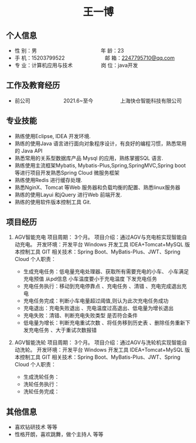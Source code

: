  <center>
     <h1>王一博</h1>
 </center>

## 个人信息 

* 性 别：男&emsp;&emsp;&emsp;&emsp;&emsp;&emsp;&emsp;&emsp;&emsp;&emsp;&emsp;&emsp;&ensp;年 龄：23 
* 手 机：15203799522 &emsp;&emsp;&emsp;&emsp;&emsp;&emsp;&ensp; &ensp; 邮 箱：2247795710@qq.com    
* 专 业：计算机应用与技术 &emsp;&emsp;&emsp;&emsp;&emsp; 岗 位：java开发

## 工作及教育经历

* 前公司&emsp;&emsp;&emsp;&emsp;&emsp;&emsp;&ensp;2021.6~至今&emsp;&emsp;&emsp;&emsp;&emsp; 上海快仓智能科技有限公司 
## 专业技能

* 熟练使用Eclipse, IDEA 开发环境.
* 熟练的使用Java 语言进行面向对象程序设计，有良好的编程习惯，熟悉常用的 Java API
* 熟悉常用的关系型数据库产品 Mysql 的应用，熟练掌握SQL 语言.
* 熟练使用主流框架Mybatis, Mybatis-Plus,Spring,SpringMVC,Spring boot 等进行项目开发熟悉Spring Cloud 微服务框架
* 熟练使用Redis 进行缓存处理.
* 熟悉NginX、Tomcat 等Web 服务器和负载均衡的配置、熟悉linux服务器
* 熟练的使用Layui 和jQuery 进行Web 前端开发.
* 熟练的使用软件版本控制工具 Git.

## 项目经历

1. AGV智能充电
  项目周期： 3个月。
  项目介绍：通过AGV与充电桩实现智能自动充电。
  开发环境：开发平台 Windows 开发工具 IDEA+Tomcat+MySQL 版本控制工具 GIT
  相关技术：Spring Boot、MyBatis-Plus、JWT、Spring Cloud
个人职责：
    * 生成充电任务：低电量充电处理器、获取所有需要充电的小车、
    小车满足充电预值 从pd信息  小车温度要小于充电温度  下发充电任务
    * 充电任务执行：移动到充电停靠点 、充电任务  、清错  、充电完成退出充电
    * 充电任务完成：判断小车电量超过阈值,则认为此次充电任务成功   
    * 充电退出：充电失败退出 、充电温度过高退出、低电量为增长退出
    * 充电失败：清错、判断充电失败类型  是否符合条件
    * 低电量为增长：判断充电重试次数 、将任务移到历史表 、删除任务重新下发充电任务 、大于重试次数报错
    
    
    
    
    
2. AGV智能洗轮
  项目周期： 3个月。
  项目介绍：通过AGV与洗轮机实现智能自动洗轮。
  开发环境：开发平台 Windows 开发工具 IDEA+Tomcat+MySQL 版本控制工具 GIT
  相关技术：Spring Boot、MyBatis-Plus、JWT、Spring Cloud
个人职责：
    * 生成洗轮任务：
    * 洗轮任务执行：
    * 洗轮任务完成：

## 其他信息 
* 喜欢钻研技术 等等
* 性格开朗，喜欢跳舞，做个主持人 等等 


